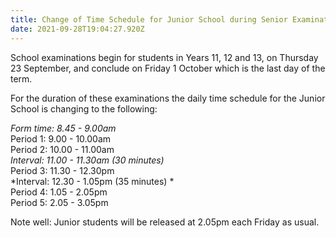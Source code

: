 ```yaml
---
title: Change of Time Schedule for Junior School during Senior Examinations
date: 2021-09-28T19:04:27.920Z
---
```

School examinations begin for students in Years 11, 12 and 13, on Thursday 23 September, and conclude on Friday 1 October which is the last day of the term.


For the duration of these examinations the daily time schedule for the Junior School is changing to the following: 

*Form time:	  8.45 -   9.00am*  
Period 1:	  9.00 - 10.00am  
Period 2:	10.00 - 11.00am  
*Interval:	11.00 - 11.30am (30 minutes)*  
Period 3:	11.30 - 12.30pm  
*Interval:	12.30 -   1.05pm (35 minutes) *  
Period 4:	  1.05 -   2.05pm  
Period 5:	  2.05 -   3.05pm  

Note well: Junior students will be released at 2.05pm each Friday as usual.
